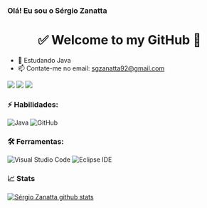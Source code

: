 ### Olá! Eu sou o Sérgio Zanatta

<h1 align="center"> 
	✅ Welcome to my GitHub 🚀
</h1>

- 🌱 Estudando Java
- 📫 Contate-me no email: sgzanatta92@gmail.com

<div> 
  
  <a href="https://instagram.com/sgzanatta_" target="_blank"><img src="https://img.shields.io/badge/-Instagram-%23E4405F?style=for-the-badge&logo=instagram&logoColor=white" target="_blank"></a>
  <a href = "mailto:sgzanatta92@gmail.com"><img src="https://img.shields.io/badge/-Gmail-%23333?style=for-the-badge&logo=gmail&logoColor=white" target="_blank"></a>
  <a href="https://www.linkedin.com/in/sérgio-zanatta" target="_blank"><img src="https://img.shields.io/badge/-LinkedIn-%230077B5?style=for-the-badge&logo=linkedin&logoColor=white" target="_blank"></a> 
  
</div>

### ⚡ Habilidades:
 
![Java](https://img.shields.io/badge/-java-E34A86?style=for-the-badge&logo=java)
![GitHub](https://img.shields.io/badge/-GitHub-181717?style=for-the-badge&logo=GitHub&logoColor=FFFFFF)


### 🛠 Ferramentas:

![Visual Studio Code](https://img.shields.io/badge/-VSCode-%230077B5?style=for-the-badge&logo=VisualStudioCode&logoColor=FFFFFF)
![Eclipse IDE](https://img.shields.io/badge/-Eclipse-%230077B5?style=for-the-badge&logo=Eclipse&logoColor=FFFFFF) 

### 📈 Stats

[![Sérgio Zanatta github stats](https://github-readme-stats.vercel.app/api?username=sgzanatta&theme=cobalt&show_icons=true)](https://github.com/gb8may/github-readme-stats)
